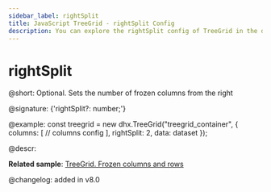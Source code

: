 ```yaml
---
sidebar_label: rightSplit
title: JavaScript TreeGrid - rightSplit Config 
description: You can explore the rightSplit config of TreeGrid in the documentation of the DHTMLX JavaScript UI library. Browse developer guides and API reference, try out code examples and live demos, and download a free 30-day evaluation version of DHTMLX Suite 7.
---
```


# rightSplit

@short: Optional. Sets the number of frozen columns from the right

@signature: {'rightSplit?: number;'}

@example:
const treegrid = new dhx.TreeGrid("treegrid_container", {
	columns: [
		// columns config
	],
	rightSplit: 2,
	data: dataset
});

@descr:

**Related sample**: [TreeGrid. Frozen columns and rows](https://snippet.dhtmlx.com/46me58ze)

@changelog: added in v8.0